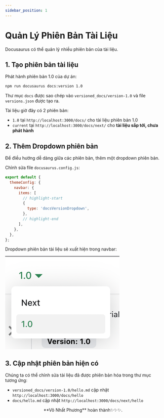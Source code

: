 ```yaml
---
sidebar_position: 1
---
```


# Quản Lý Phiên Bản Tài Liệu

Docusaurus có thể quản lý nhiều phiên bản của tài liệu.

## 1. Tạo phiên bản tài liệu

Phát hành phiên bản 1.0 của dự án:

```bash
npm run docusaurus docs:version 1.0
```

Thư mục `docs` được sao chép vào `versioned_docs/version-1.0` và file `versions.json` được tạo ra.

Tài liệu giờ đây có 2 phiên bản:

- `1.0` tại `http://localhost:3000/docs/` cho tài liệu phiên bản 1.0
- `current` tại `http://localhost:3000/docs/next/` cho **tài liệu sắp tới, chưa phát hành**

## 2. Thêm Dropdown phiên bản

Để điều hướng dễ dàng giữa các phiên bản, thêm một dropdown phiên bản.

Chỉnh sửa file `docusaurus.config.js`:

```js title="docusaurus.config.js"
export default {
  themeConfig: {
    navbar: {
      items: [
        // highlight-start
        {
          type: 'docsVersionDropdown',
        },
        // highlight-end
      ],
    },
  },
};
```

Dropdown phiên bản tài liệu sẽ xuất hiện trong navbar:

![Docs Version Dropdown](./img/docsVersionDropdown.png)

## 3. Cập nhật phiên bản hiện có

Chúng ta có thể chỉnh sửa tài liệu đã được phiên bản hóa trong thư mục tương ứng:

- `versioned_docs/version-1.0/hello.md` cập nhật `http://localhost:3000/docs/hello`
- `docs/hello.md` cập nhật `http://localhost:3000/docs/next/hello`

<p align="center">
**Võ Nhất Phương** hoàn thành✨✨✨.
</p>